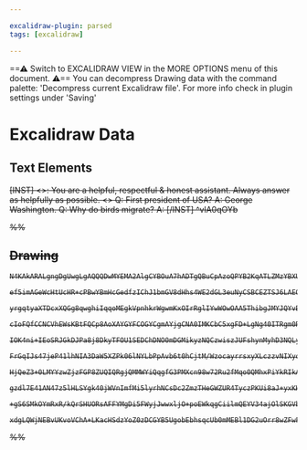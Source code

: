 ```yaml
---

excalidraw-plugin: parsed
tags: [excalidraw]

---
```

==⚠  Switch to EXCALIDRAW VIEW in the MORE OPTIONS menu of this document. ⚠== You can decompress Drawing data with the command palette: 'Decompress current Excalidraw file'. For more info check in plugin settings under 'Saving'


# Excalidraw Data
## Text Elements
<s>
[INST]
    <<SYS>>:
        You are a helpful,
        respectful & honest 
        assistant. Always answer 
        as helpfully as possible.
    <</SYS>>
    Q: First president of USA?
    A: George Washington.
    Q: Why do birds migrate?
    A: 
[/INST] ^vlA0qOYb

%%
## Drawing
```compressed-json
N4KAkARALgngDgUwgLgAQQQDwMYEMA2AlgCYBOuA7hADTgQBuCpAzoQPYB2KqATLZMzYBXUtiRoIACyhQ4zZAHoFAc0JRJQgEYA6bGwC2CgF7N6hbEcK4OCtptbErHALRY8RMpWdx8Q1TdIEfARcZgRmBShcZQUebTiATho6IIR9BA4oZm4AbXAwUDAiiBJuBnwAQQAGAEcAeQBNTWSiyFhEMqgsKBbizG5nAEYAFgA2bWGqqp5RgA4AVnmx2YB2

ef5imAGeWcHtUcHR+cPBwYBmHcGedfzIChJ1bmGV8dHhs4WE2dGL3euNyCSBCEZTSJ6LAEQazKYLcKqQ5hQUhsADWCAAwmx8GxSGUAMSDBCEwm9SCaXDYFHKZFCDjETHY3ESJHWZhwXCBTKkiAAM0I+HwAGVYLCJIIPNzEci0QB1B6Sbh8W4QKWohDCmCi9Di0qQmmgjjhbJoQaQtjs7BqLYmqaQ6nCOAASWIxtQOQAupCeeR0s7uBwhALIYQ6Vg

yrgqtyaXTDcxXQGg8qwghiIqqoMEgkVpnhkrWgwmKxOIrRglIYwWOwOAA5ThibgJMYJQYvBLw5WEZgAEVSXVTaB5BDCkM0wjpAFFgulMvHA/hIUI4MRcH3uC2eC3M1VZgkzvMzpCiBwUf654e2JSU9xB/hh8qupgehIADzMAB8AB0ODlHdXBQAVd0v1QEDUGfZ9BQaQU3zfZBgNAhCGmEVAOQQFDUCBfA4B5QNqHghCQMCNkEGwKAcPwVAADIMM4

cIoFQfCCNCVhEWsKBtFQCp8AoXAYGYFCOGYCgmAYjgCNA0IMKCbC5xgFD+LgNg40ITRgm0RjwIUSDoM/MTQIARTQAAxQgWHouAiJIDJ6LYHlUAAVUFCoAH5GIqNAAHEEBxZQ0JlUJJBDZQoE4dS9JAwzUBlSQ5OINhUE0UyXVQfQQXILpXPCzi0C/HIFF/AD3SjSh/26MpX10n8/0AjSIKgmC4KyxDkNQ9DMJk+dGIQojEFI8iqJo2N6K6iTlNYz

IOK4ni+IEoSRJGkDJPa8j8DkyTFOU1SEDChDNO0mDGMikyzNQCzwiszJUFshynMyhD3NQLyfL8gKgpCjgdoMtBoti+LEtIZLUupFcEDu0CHty/LqqKr1OCgQVCCMcReFmWHMiM3BUtWtdIQfKAuJBLgJGCHkenLJgoHMAgCeUIn0BCuBuT0TJcBDJg/TQBN52VHEQRDAhSsfcr31ygqaqy8D9tghbUCQoQUMCNrpPIvCmtAnqSLIwMBskWjEVE8T

FrGqIJs47jeP41lhNIA3DaW5XZPk06lNYLbPpAvb6t0hCjtM/WzocayrrsxyXLczzvNIXyotejhgtCw7vpi1A4oSpL+KB9LQfD0S8rFmHlVwIQQoAJXOpHuCRIQEEPNmAAlgVBJ9UD2a58gAXw2QpilKCR6BqUd5gABQqAAtQViBgXMAA0AFk6mUYg6+wHluXaZGIECUjoVhSF+jQIYVjOeJBm+Hhsx4BI5jWSFrVQZxL7iFZtzPs4qmWG/lXuYh

HjQeZ3+0LMYYzwZjzFGP8ZUQIQRgjQMMWYiQqgfG3PMXcn98w72Ru2fMqo0QMhxPiYkRIkAjgpFSaM9IsT4OZOQQS7JORk2VHyAUGotQqixLqJMSI1Ryh/gqNAeZig4PVCKDeOpUx6mEAaI0OMeYWitGuW0yp7SLmdK6D0XofQIA5qgLmwZQz73QLgQYUYxzEFjK6buxR17cDOLcTuSYEBXj/rmM4wxMxtnJpWYsaAjieKLDWOsyNzjn1WKMUY0x

gzdl7E41AN47z5lHLSYgk40jWVnImfMi5lyrhNCsDc2ZmzTHeGWZUR4TyczPKUi8aJ+yxKHAgDu4BPR0FwHAOAwoQbcG7tAIE6QyjLlICeDYDBCAIAoAAIVIcoukeCmToDxDyRZSzegQGwCIehjouj6GFNKDElC5kQAJEQkkwy1mkA2VsyZlJpkUMZJ0GhbJUJclOes6ymy0gmWYSIsoYiVlnIuWkHZ3D5SKheect5WygVohYaI9h4j8irNeZkd5

+gS6SMkOYmRxR/kQrSHUORsAFFYMgDi5FWyjJwwxljO+poEWkqgCiilmQEYV34ajOlSKGVbMFvjIgtMygkwYdizlKKOmkHxuctgFAgS4Fqbojl4KyVpHHHSCokrpUhFqVCdVKzmDYGRAKaeTxtzDL1Qa/ADQnhH3iAcFYp80GQCMGwAwXTlT0AINXNcHcwUAtRaYzFEhyErOpCQFlyN5XFBDbcqhqBLEQHGViLVeJ0QJBTSmoyRluRl2UIGDk+Jx

xdgLQWjNEBvUKvoVChA+LKacHSdzYoZ0zDCGYB5UgobEbhsqcUb0mMEBl1DG2uOrr8wZFwFtWpVca7KmwEQRmaBJ2Qg4L2yupBq5mmLkeZGk6y3FDsAAK01swQUS64CzzYMQBAKqx3BFqXEhpYB7GQCYeELp7cQDtyAA
```
%%